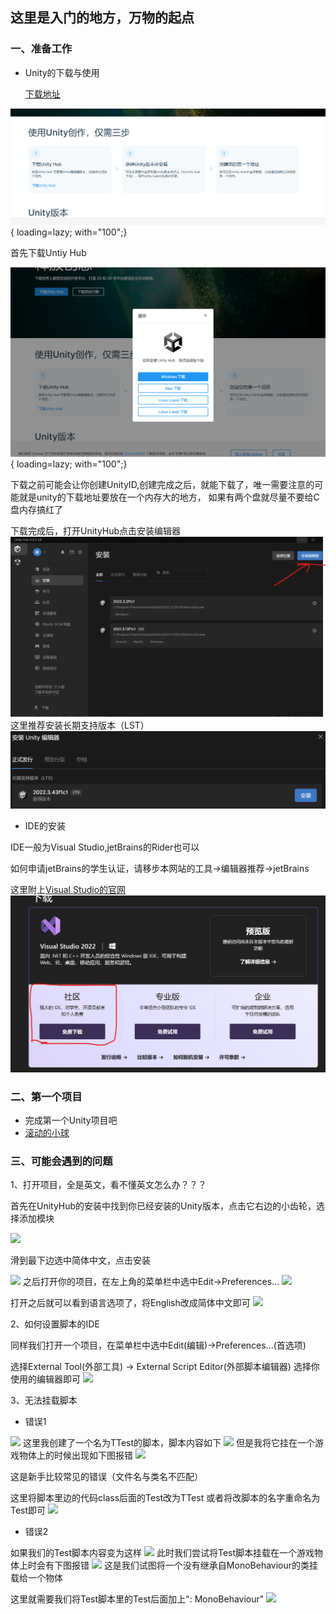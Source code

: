 
## 这里是入门的地方，万物的起点

### 一、准备工作
- Unity的下载与使用

  [下载地址](https://unity.cn/releases/full)

 ![begin_0.png](../../assets/xingsi/game/begin/begin_0.png)
 { loading=lazy; with="100";}

首先下载Untiy Hub

![begin_1.png](../../assets/xingsi/game/begin/begin_1.png)
{ loading=lazy; with="100";}

 下载之前可能会让你创建UnityID,创建完成之后，就能下载了，唯一需要注意的可能就是unity的下载地址要放在一个内存大的地方，
 如果有两个盘就尽量不要给C盘内存搞红了

下载完成后，打开UnityHub点击安装编辑器
![begin_2.png](../../assets/xingsi/game/begin/begin_2.png)
这里推荐安装长期支持版本（LST）
![begin_3.png](../../assets/xingsi/game/begin/begin_3.png)

- IDE的安装

IDE一般为Visual Studio,jetBrains的Rider也可以

如何申请jetBrains的学生认证，请移步本网站的工具->编辑器推荐->jetBrains

这里附上[Visual Studio的官网](https://visualstudio.microsoft.com/zh-hans/downloads/)
![begin_4.png](../../assets/xingsi/game/begin/begin_4.png)



### 二、第一个项目
- 完成第一个Unity项目吧
- [滚动的小球](https://www.bilibili.com/video/BV1bW411a7U6)


### 三、可能会遇到的问题

1、打开项目，全是英文，看不懂英文怎么办？？？

首先在UnityHub的安装中找到你已经安装的Unity版本，点击它右边的小齿轮，选择添加模块

<img src='../../../assets/xingsi/game/begin/begin_5.png' loading='lazy'>

滑到最下边选中简体中文，点击安装

<img src='../../../assets/xingsi/game/begin/begin_6.png' loading='lazy'>
之后打开你的项目，在左上角的菜单栏中选中Edit->Preferences...
<img src='../../../assets/xingsi/game/begin/begin_7.png' loading='lazy'>

打开之后就可以看到语言选项了，将English改成简体中文即可
<img src='../../../assets/xingsi/game/begin/begin_8.png' loading='lazy'>

2、如何设置脚本的IDE

同样我们打开一个项目，在菜单栏中选中Edit(编辑)->Preferences...(首选项)

选择External Tool(外部工具) -> External Script Editor(外部脚本编辑器)
选择你使用的编辑器即可
<img src='../../../assets/xingsi/game/begin/begin_9.png' loading='lazy'>

3、无法挂载脚本

- 错误1

<img src='../../../assets/xingsi/game/begin/begin_10.png' loading='lazy'>
这里我创建了一个名为TTest的脚本，脚本内容如下
<img src='../../../assets/xingsi/game/begin/begin_11.png' loading='lazy'>
但是我将它挂在一个游戏物体上的时候出现如下图报错
<img src='../../../assets/xingsi/game/begin/begin_12.png' loading='lazy'>

这是新手比较常见的错误（文件名与类名不匹配）

这里将脚本里边的代码class后面的Test改为TTest
或者将改脚本的名字重命名为Test即可
<img src='../../../assets/xingsi/game/begin/begin_13.png' loading='lazy'>

- 错误2

如果我们的Test脚本内容变为这样
<img src='../../../assets/xingsi/game/begin/begin_14.png' loading='lazy'>
此时我们尝试将Test脚本挂载在一个游戏物体上时会有下图报错
<img src='../../../assets/xingsi/game/begin/begin_15.png' loading='lazy'>
这是我们试图将一个没有继承自MonoBehaviour的类挂载给一个物体

这里就需要我们将Test脚本里的Test后面加上": MonoBehaviour"
<img src='../../../assets/xingsi/game/begin/begin_16.png' loading='lazy'>

